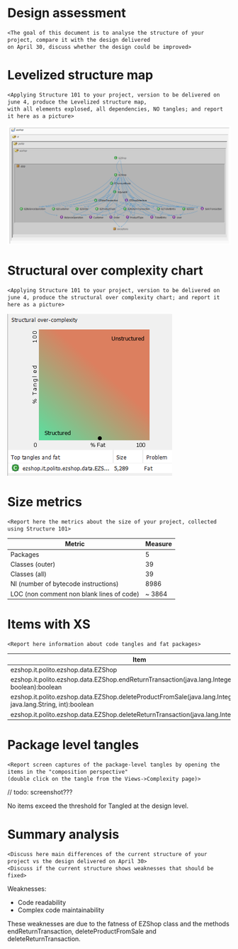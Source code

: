 # Design assessment


```
<The goal of this document is to analyse the structure of your project, compare it with the design delivered
on April 30, discuss whether the design could be improved>
```

# Levelized structure map
```
<Applying Structure 101 to your project, version to be delivered on june 4, produce the Levelized structure map,
with all elements explosed, all dependencies, NO tangles; and report it here as a picture>
```
![](Structure101_images/Dependency_Graph_LSM.png)

# Structural over complexity chart
```
<Applying Structure 101 to your project, version to be delivered on june 4, produce the structural over complexity chart; and report it here as a picture>
```
![](Structure101_images/Structural_over_complexity_Chart.png)


# Size metrics

```
<Report here the metrics about the size of your project, collected using Structure 101>
```



| Metric                                    | Measure     |
| ----------------------------------------- | ----------- |
| Packages                                  |    5        |
| Classes (outer)                           |    39       |
| Classes (all)                             |    39       |
| NI (number of bytecode instructions)      |    8986     |
| LOC (non comment non blank lines of code) |   ~ 3864    |



# Items with XS

```
<Report here information about code tangles and fat packages>
```

| Item | Tangled | Fat  | Size | XS   |
| ---- | ------- | ---- | ---- | ---- |
|  ezshop.it.polito.ezshop.data.EZShop                                                                          |-|223|5289|2442|
|  ezshop.it.polito.ezshop.data.EZShop.endReturnTransaction(java.lang.Integer, boolean):boolean                 |-|21 |304 |86  |
|  ezshop.it.polito.ezshop.data.EZShop.deleteProductFromSale(java.lang.Integer, java.lang.String, int):boolean  |-|18 |307 |51  |
|  ezshop.it.polito.ezshop.data.EZShop.deleteReturnTransaction(java.lang.Integer):boolean                       |-|17 |229 |26  |


# Package level tangles

```
<Report screen captures of the package-level tangles by opening the items in the "composition perspective" 
(double click on the tangle from the Views->Complexity page)>
```
// todo: screenshot???

No items exceed the threshold for Tangled at the design level.

# Summary analysis
```
<Discuss here main differences of the current structure of your project vs the design delivered on April 30>
<Discuss if the current structure shows weaknesses that should be fixed>
```

Weaknesses:
* Code readability
* Complex code maintainability

These weaknesses are due to the fatness of EZShop class and the methods endReturnTransaction, deleteProductFromSale and deleteReturnTransaction. 
